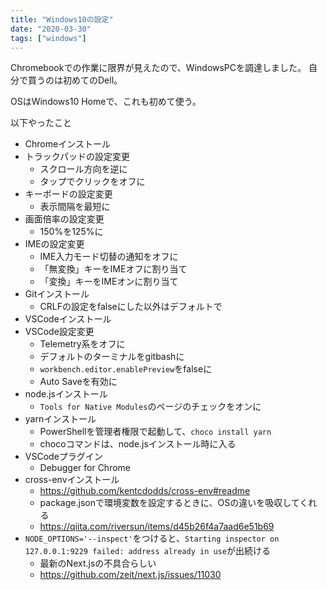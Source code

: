 ```yaml
---
title: "Windows10の設定"
date: "2020-03-30"
tags: ["windows"]
---
```


Chromebookでの作業に限界が見えたので、WindowsPCを調達しました。
自分で買うのは初めてのDell。

OSはWindows10 Homeで、これも初めて使う。

以下やったこと

* Chromeインストール
* トラックパッドの設定変更
  - スクロール方向を逆に
  - タップでクリックをオフに
* キーボードの設定変更
  - 表示間隔を最短に
* 画面倍率の設定変更
  - 150%を125%に
* IMEの設定変更
  - IME入力モード切替の通知をオフに
  - 「無変換」キーをIMEオフに割り当て
  - 「変換」キーをIMEオンに割り当て
* Gitインストール
  - CRLFの設定をfalseにした以外はデフォルトで
* VSCodeインストール
* VSCode設定変更
  - Telemetry系をオフに
  - デフォルトのターミナルをgitbashに
  - `workbench.editor.enablePreview`をfalseに
  - Auto Saveを有効に
* node.jsインストール
  - `Tools for Native Modules`のページのチェックをオンに
* yarnインストール
  - PowerShellを管理者権限で起動して、`choco install yarn`
  - chocoコマンドは、node.jsインストール時に入る
* VSCodeプラグイン
  - Debugger for Chrome
* cross-envインストール
  - https://github.com/kentcdodds/cross-env#readme
  - package.jsonで環境変数を設定するときに、OSの違いを吸収してくれる
  - https://qiita.com/riversun/items/d45b26f4a7aad6e51b69
* `NODE_OPTIONS='--inspect'`をつけると、`Starting inspector on 127.0.0.1:9229 failed: address already in use`が出続ける
  - 最新のNext.jsの不具合らしい
  - https://github.com/zeit/next.js/issues/11030
